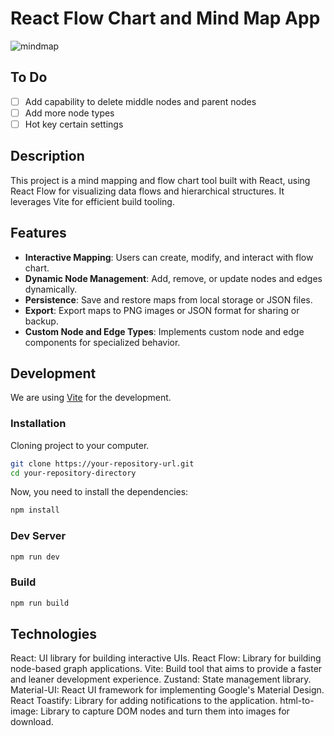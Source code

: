 # React Flow Chart and Mind Map App

![mindmap](https://user-images.githubusercontent.com/2857535/210797861-510f0a3d-fd67-46a7-8a8d-c409cb7dbcdb.png)

## To Do

- [ ] Add capability to delete middle nodes and parent nodes
- [ ] Add more node types
- [ ] Hot key certain settings

## Description

This project is a mind mapping and flow chart tool built with React, using React Flow for visualizing data flows and hierarchical structures. It leverages Vite for efficient build tooling.

## Features

- **Interactive Mapping**: Users can create, modify, and interact with flow chart.
- **Dynamic Node Management**: Add, remove, or update nodes and edges dynamically.
- **Persistence**: Save and restore maps from local storage or JSON files.
- **Export**: Export maps to PNG images or JSON format for sharing or backup.
- **Custom Node and Edge Types**: Implements custom node and edge components for specialized behavior.

## Development

We are using [Vite](https://vitejs.dev/) for the development.

### Installation

Cloning project to your computer.

```sh
git clone https://your-repository-url.git
cd your-repository-directory
```

Now, you need to install the dependencies:

```sh
npm install
```

### Dev Server

```sh
npm run dev
```

### Build

```sh
npm run build
```

## Technologies

React: UI library for building interactive UIs.
React Flow: Library for building node-based graph applications.
Vite: Build tool that aims to provide a faster and leaner development experience.
Zustand: State management library.
Material-UI: React UI framework for implementing Google's Material Design.
React Toastify: Library for adding notifications to the application.
html-to-image: Library to capture DOM nodes and turn them into images for download.
